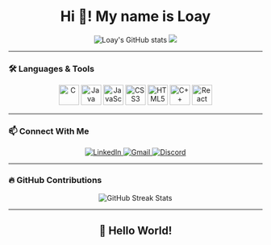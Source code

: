 <h1 align="center">Hi 👋! My name is Loay</h1>

<p align="center">
  <img src="https://github-readme-stats.vercel.app/api?username=6a2blackout&show_icons=true&theme=radical" alt="Loay's GitHub stats" />
  <img src="https://github-readme-stats.vercel.app/api/top-langs/?username=6a2blackout&layout=compact&langs_count=10&theme=radical" />
</p>

---

### 🛠️ Languages & Tools

<p align="center">
  <img src="https://cdn.jsdelivr.net/gh/devicons/devicon/icons/c/c-original.svg" width="40" alt="C"/>
  <img src="https://cdn.jsdelivr.net/gh/devicons/devicon/icons/java/java-original.svg" width="40" alt="Java"/>
  <img src="https://cdn.jsdelivr.net/gh/devicons/devicon/icons/javascript/javascript-original.svg" width="40" alt="JavaScript"/>
  <img src="https://cdn.jsdelivr.net/gh/devicons/devicon/icons/css3/css3-original.svg" width="40" alt="CSS3"/>
  <img src="https://cdn.jsdelivr.net/gh/devicons/devicon/icons/html5/html5-original.svg" width="40" alt="HTML5"/>
  <img src="https://cdn.jsdelivr.net/gh/devicons/devicon/icons/cplusplus/cplusplus-original.svg" width="40" alt="C++"/>
  <img src="https://cdn.jsdelivr.net/gh/devicons/devicon/icons/react/react-original.svg" width="40" alt="React"/>
</p>

---

### 📫 Connect With Me

<p align="center">
  <a href="https://www.linkedin.com/in/loay-saifan-m23" target="_blank">
    <img src="https://img.shields.io/badge/LinkedIn-blue?logo=linkedin&style=for-the-badge" alt="LinkedIn"/>
  </a>
  <a href="mailto:loaysaifan@gmail.com">
    <img src="https://img.shields.io/badge/Gmail-red?logo=gmail&style=for-the-badge" alt="Gmail"/>
  </a>
  <a href="https://discordapp.com/users/426305516042715137" target="_blank">
    <img src="https://img.shields.io/badge/Discord-blue?logo=discord&style=for-the-badge" alt="Discord"/>
  </a>
</p>

---

### 🔥 GitHub Contributions

<p align="center">
  <img src="https://github-readme-streak-stats.herokuapp.com/?user=6a2blackout&theme=radical" alt="GitHub Streak Stats"/>
</p>

---

<h2 align="center">👋 Hello World!</h2>
